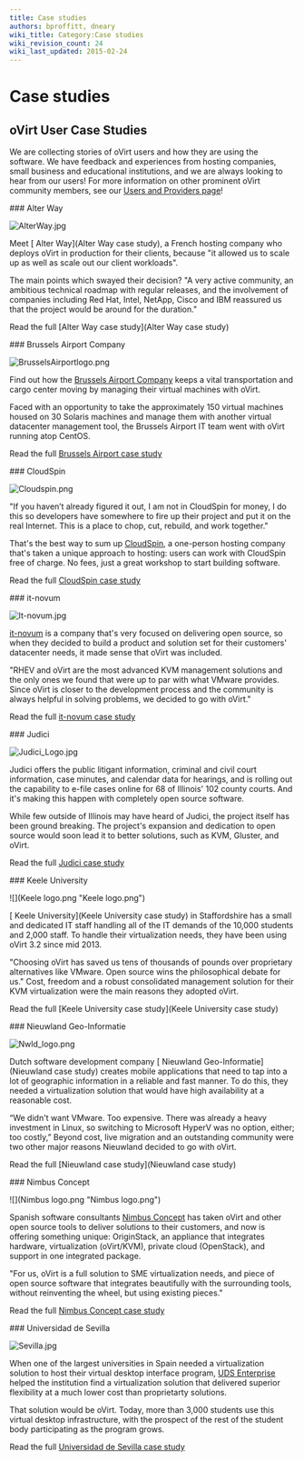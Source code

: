```yaml
---
title: Case studies
authors: bproffitt, dneary
wiki_title: Category:Case studies
wiki_revision_count: 24
wiki_last_updated: 2015-02-24
---
```


# Case studies

## oVirt User Case Studies

We are collecting stories of oVirt users and how they are using the software. We have feedback and experiences from hosting companies, small business and educational institutions, and we are always looking to hear from our users! For more information on other prominent oVirt community members, see our [ Users and Providers page](Users_and_Providers)!

<div class="row">
<div class="span6 pad-left pad-right-small">
### Alter Way

![](AlterWay.jpg "AlterWay.jpg")

Meet [ Alter Way](Alter Way case study), a French hosting company who deploys oVirt in production for their clients, because "it allowed us to scale up as well as scale out our client workloads".

The main points which swayed their decision? "A very active community, an ambitious technical roadmap with regular releases, and the involvement of companies including Red Hat, Intel, NetApp, Cisco and IBM reassured us that the project would be around for the duration."

Read the full [Alter Way case study](Alter Way case study)

</div>
<div class="span6 pad-left pad-right-small">
### Brussels Airport Company

![](BrusselsAirportlogo.png "BrusselsAirportlogo.png")

Find out how the [ Brussels Airport Company](Brussels_Airport_Case_Study) keeps a vital transportation and cargo center moving by managing their virtual machines with oVirt.

Faced with an opportunity to take the approximately 150 virtual machines housed on 30 Solaris machines and manage them with another virtual datacenter management tool, the Brussels Airport IT team went with oVirt running atop CentOS.

Read the full [ Brussels Airport case study](Brussels_Airport_Case_Study)

</div>
<div class="span6 pad-left pad-right-small">
### CloudSpin

![](Cloudspin.png‎ "Cloudspin.png‎")

"If you haven’t already figured it out, I am not in CloudSpin for money, I do this so developers have somewhere to fire up their project and put it on the real Internet. This is a place to chop, cut, rebuild, and work together."

That's the best way to sum up [CloudSpin](CloudSpin_Case_Study), a one-person hosting company that's taken a unique approach to hosting: users can work with CloudSpin free of charge. No fees, just a great workshop to start building software.

Read the full [CloudSpin case study](CloudSpin_Case_Study)

</div>
<div class="span6 pad-left pad-right-small">
### it-novum

![](It-novum.jpg‎ "It-novum.jpg‎")

[it-novum](IT_Novum_case_study) is a company that's very focused on delivering open source, so when they decided to build a product and solution set for their customers' datacenter needs, it made sense that oVirt was included.

"RHEV and oVirt are the most advanced KVM management solutions and the only ones we found that were up to par with what VMware provides. Since oVirt is closer to the development process and the community is always helpful in solving problems, we decided to go with oVirt."

Read the full [ it-novum case study](IT_Novum_case_study)

</div>
<div class="span6 pad-left pad-right-small">
### Judici

![](Judici_Logo.jpg "Judici_Logo.jpg")

Judici offers the public litigant information, criminal and civil court information, case minutes, and calendar data for hearings, and is rolling out the capability to e-file cases online for 68 of Illinois' 102 county courts. And it's making this happen with completely open source software.

While few outside of Illinois may have heard of Judici, the project itself has been ground breaking. The project's expansion and dedication to open source would soon lead it to better solutions, such as KVM, Gluster, and oVirt.

Read the full [ Judici case study](Judici_Case_Study)

</div>
<div class="span6 pad-left pad-right-small">
### Keele University

![](Keele logo.png "Keele logo.png")

[ Keele University](Keele University case study) in Staffordshire has a small and dedicated IT staff handling all of the IT demands of the 10,000 students and 2,000 staff. To handle their virtualization needs, they have been using oVirt 3.2 since mid 2013.

"Choosing oVirt has saved us tens of thousands of pounds over proprietary alternatives like VMware. Open source wins the philosophical debate for us." Cost, freedom and a robust consolidated management solution for their KVM virtualization were the main reasons they adopted oVirt.

Read the full [Keele University case study](Keele University case study)

</div>
<div class="span6 pad-left pad-right-small">
### Nieuwland Geo-Informatie

![](Nwld_logo.png "Nwld_logo.png")

Dutch software development company [ Nieuwland Geo-Informatie](Nieuwland case study) creates mobile applications that need to tap into a lot of geographic information in a reliable and fast manner. To do this, they needed a virtualization solution that would have high availability at a reasonable cost.

“We didn't want VMware. Too expensive. There was already a heavy investment in Linux, so switching to Microsoft HyperV was no option, either; too costly,” Beyond cost, live migration and an outstanding community were two other major reasons Nieuwland decided to go with oVirt.

Read the full [Nieuwland case study](Nieuwland case study)

</div>
<div class="span6 pad-left pad-right-small">
### Nimbus Concept

![](Nimbus logo.png "Nimbus logo.png")

Spanish software consultants [ Nimbus Concept](Nimbus_Concept_Case_Study) has taken oVirt and other open source tools to deliver solutions to their customers, and now is offering something unique: OriginStack, an appliance that integrates hardware, virtualization (oVirt/KVM), private cloud (OpenStack), and support in one integrated package.

"For us, oVirt is a full solution to SME virtualization needs, and piece of open source software that integrates beautifully with the surrounding tools, without reinventing the wheel, but using existing pieces."

Read the full [ Nimbus Concept case study](Nimbus_Concept_Case_Study)

</div>
<div class="span6 pad-left pad-right-small">
### Universidad de Sevilla

![](Sevilla.jpg "Sevilla.jpg")

When one of the largest universities in Spain needed a virtualization solution to host their virtual desktop interface program, [UDS Enterprise](https://www.udsenterprise.com/) helped the institution find a virtualization solution that delivered superior flexibility at a much lower cost than proprietarty solutions.

That solution would be oVirt. Today, more than 3,000 students use this virtual desktop infrastructure, with the prospect of the rest of the student body participating as the program grows.

Read the full [ Universidad de Sevilla case study](Universidad_de_Sevilla_Case_Study)

</div>
</div>
